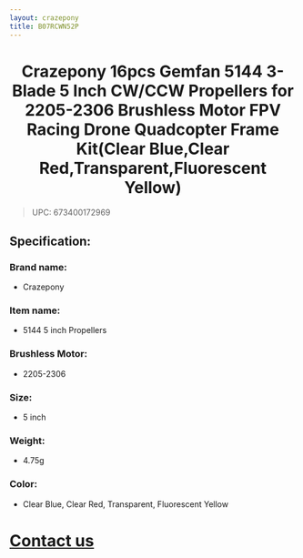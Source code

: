 ```yaml
---
layout: crazepony
title: B07RCWN52P
---
```


#   
#  <center>Crazepony 16pcs Gemfan 5144 3-Blade 5 Inch CW/CCW Propellers for 2205-2306 Brushless Motor FPV Racing Drone Quadcopter Frame Kit(Clear Blue,Clear Red,Transparent,Fluorescent Yellow) </center>

> UPC: 673400172969


## Specification:

### Brand name:
+ Crazepony

### Item name:
+ 5144 5 inch Propellers 

### Brushless Motor:
+ 2205-2306

### Size:
+ 5 inch

### Weight:
+ 4.75g

### Color:
+ Clear Blue, Clear Red, Transparent, Fluorescent Yellow

# [Contact us](/en/contactUs.html)